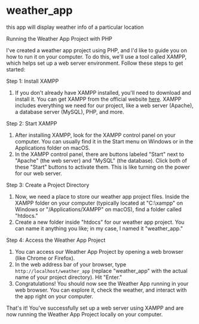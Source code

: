 # weather_app
this app will display weather info of a particular location


Running the Weather App Project with PHP

I've created a weather app project using PHP, and I'd like to guide you on how to run it on your computer. To do this, we'll use a tool called XAMPP, which helps set up a web server environment. Follow these steps to get started:

Step 1: Install XAMPP
1. If you don't already have XAMPP installed, you'll need to download and install it. You can get XAMPP from the official website [here](https://www.apachefriends.org/index.html). XAMPP includes everything we need for our project, like a web server (Apache), a database server (MySQL), PHP, and more.

Step 2: Start XAMPP
1. After installing XAMPP, look for the XAMPP control panel on your computer. You can usually find it in the Start menu on Windows or in the Applications folder on macOS.
2. In the XAMPP control panel, there are buttons labeled "Start" next to "Apache" (the web server) and "MySQL" (the database). Click both of these "Start" buttons to activate them. This is like turning on the power for our web server.

Step 3: Create a Project Directory
1. Now, we need a place to store our weather app project files. Inside the XAMPP folder on your computer (typically located at "C:\xampp" on Windows or "/Applications/XAMPP" on macOS), find a folder called "htdocs."
2. Create a new folder inside "htdocs" for our weather app project. You can name it anything you like; in my case, I named it "weather_app."

Step 4: Access the Weather App Project
1. You can access our Weather App Project by opening a web browser (like Chrome or Firefox).
2. In the web address bar of your browser, type `http://localhost/weather_app` (replace "weather_app" with the actual name of your project directory). Hit "Enter."
3. Congratulations! You should now see the Weather App running in your web browser. You can explore it, check the weather, and interact with the app right on your computer.

That's it! You've successfully set up a web server using XAMPP and are now running the Weather App Project locally on your computer. 
